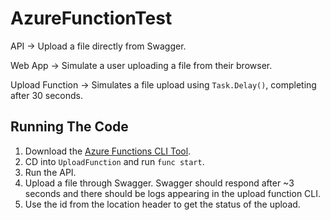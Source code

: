 # AzureFunctionTest

API &rarr; Upload a file directly from Swagger.

Web App &rarr; Simulate a user uploading a file from their browser.

Upload Function &rarr; Simulates a file upload using `Task.Delay()`, completing after 30 seconds.

## Running The Code

1. Download the [Azure Functions CLI Tool](https://learn.microsoft.com/en-us/azure/azure-functions/functions-run-local?tabs=windows%2Cportal%2Cv2%2Cbash&pivots=programming-language-csharp#install-the-azure-functions-core-tools).
2. CD into `UploadFunction` and run `func start`.
3. Run the API.
4. Upload a file through Swagger. Swagger should respond after ~3 seconds and there should be logs appearing in the upload function CLI.
5. Use the id from the location header to get the status of the upload.
